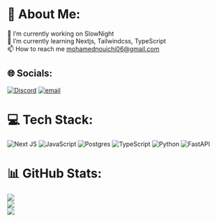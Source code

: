 # 💫 About Me:
🔭 I’m currently working on SlowNight<br>🌱 I’m currently learning Nextjs, Tailwindcss, TypeScript<br>📫 How to reach me mohamednouichi06@gmail.com


## 🌐 Socials:
[![Discord](https://img.shields.io/badge/Discord-%237289DA.svg?logo=discord&logoColor=white)](https://discord.gg/simohypers) [![email](https://img.shields.io/badge/Email-D14836?logo=gmail&logoColor=white)](mailto:mohamednouichi06@gmail.com) 

# 💻 Tech Stack:
![Next JS](https://img.shields.io/badge/Next-black?style=for-the-badge&logo=next.js&logoColor=white) ![JavaScript](https://img.shields.io/badge/javascript-%23323330.svg?style=for-the-badge&logo=javascript&logoColor=%23F7DF1E) ![Postgres](https://img.shields.io/badge/postgres-%23316192.svg?style=for-the-badge&logo=postgresql&logoColor=white) ![TypeScript](https://img.shields.io/badge/typescript-%23007ACC.svg?style=for-the-badge&logo=typescript&logoColor=white) ![Python](https://img.shields.io/badge/python-3670A0?style=for-the-badge&logo=python&logoColor=ffdd54) ![FastAPI](https://img.shields.io/badge/FastAPI-005571?style=for-the-badge&logo=fastapi)
# 📊 GitHub Stats:
![](https://github-readme-stats.vercel.app/api?username=SimoHypers&theme=dark&hide_border=true&include_all_commits=true&count_private=false)<br/>
![](https://nirzak-streak-stats.vercel.app/?user=SimoHypers&theme=dark&hide_border=true)<br/>
![](https://github-readme-stats.vercel.app/api/top-langs/?username=SimoHypers&theme=dark&hide_border=true&include_all_commits=true&count_private=false&layout=compact)

<!-- Proudly created with GPRM ( https://gprm.itsvg.in ) -->
